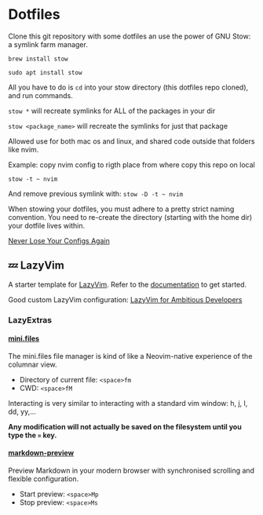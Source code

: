# Dotfiles

Clone this git repository with some dotfiles an use the power of GNU Stow: a symlink farm manager.

`brew install stow`

`sudo apt install stow`

All you have to do is `cd` into your stow directory (this dotfiles repo cloned), and run commands.

`stow *` will recreate symlinks for ALL of the packages in your dir

`stow <package_name>` will recreate the symlinks for just that package

Allowed use for both mac os and linux, and shared code outside that folders like nvim.

Example: copy nvim config to rigth place from where copy this repo on local

`stow -t ~ nvim`

And remove previous symlink with: `stow -D -t ~ nvim`

When stowing your dotfiles, you must adhere to a pretty strict naming convention. You need to re-create the directory (starting with the home dir) your dotfile lives within.

[Never Lose Your Configs Again](https://typecraft.dev/tutorial/never-lose-your-configs-again)

## 💤 LazyVim

A starter template for [LazyVim](https://github.com/LazyVim/LazyVim).
Refer to the [documentation](https://lazyvim.github.io/installation) to get started.

Good custom LazyVim configuration: [LazyVim for Ambitious Developers](https://lazyvim-ambitious-devs.phillips.codes/)

### LazyExtras

#### [mini.files](https://github.com/echasnovski/mini.files)

The mini.files file manager is kind of like a Neovim-native experience of the columnar view.

- Directory of current file: `<space>fm`
- CWD: `<space>fM`

Interacting is very similar to interacting with a standard vim window: h, j, l, dd, yy,...

**Any modification will not actually be saved on the filesystem until you type the `=` key.**


#### [markdown-preview](https://github.com/iamcco/markdown-preview.nvim)

Preview Markdown in your modern browser with synchronised scrolling and flexible configuration.

- Start preview: `<space>Mp`
- Stop preview: `<space>Ms`

